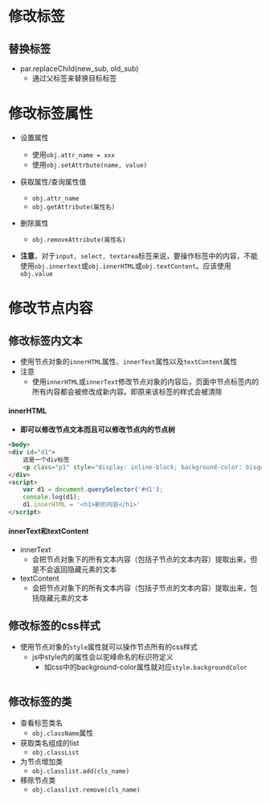 # 修改标签
## 替换标签
- par.replaceChild(new_sub, old_sub)
	- 通过父标签来替换目标标签

# 修改标签属性
- 设置属性
	- 使用`obj.attr_name = xxx`
	- 使用`obj.setAttrbute(name, value)`

- 获取属性/查询属性值
	- `obj.attr_name`
	- `obj.getAttribute(属性名)`

- 删除属性
	- `obj.removeAttribute(属性名)`

- **注意**，对于`input, select, textarea`标签来说，要操作标签中的内容，不能使用`obj.innertext`或`obj.innerHTML`或`obj.textContent`。应该使用`obj.value`



# 修改节点内容

## 修改标签内文本
- 使用节点对象的`innerHTML`属性、`innerText`属性以及`textContent`属性
- 注意
	- 使用`innerHTML`或`innerText`修改节点对象的内容后，页面中节点标签内的所有内容都会被修改成新内容。即原来该标签的样式会被清除

#### innerHTML
- **即可以修改节点文本而且可以修改节点内的节点树**

```html
<body>
<div id="d1">
    这是一个div标签
    <p class="p1" style="display: inline-block; background-color: bisque">这是div内的p标签</p>
</div>
<script>
    var d1 = document.querySelector('#d1');
    console.log(d1);
    d1.innerHTML = '<h1>新的内容</h1>'
</script>
```

#### innerText和textContent
- innerText
	- 会把节点对象下的所有文本内容（包括子节点的文本内容）提取出来，但是不会返回隐藏元素的文本
- textContent
	- 会把节点对象下的所有文本内容（包括子节点的文本内容）提取出来，包括隐藏元素的文本 



## 修改标签的css样式
- 使用节点对象的`style`属性就可以操作节点所有的css样式
	- js中style内的属性会以驼峰命名的标识符定义
		- 如css中的background-color属性就对应`style.backgroundColor`

```html

```

## 修改标签的类
- 查看标签类名
	- `obj.className`属性
- 获取类名组成的list
	- `obj.classList` 
- 为节点增加类
	- `obj.classlist.add(cls_name)`
- 移除节点类
	- `obj.classlist.remove(cls_name)`  
